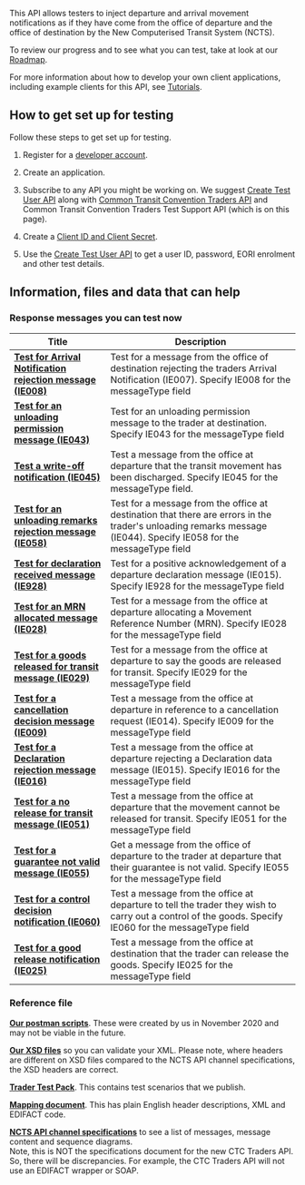This API allows testers to inject departure and arrival movement notifications as if they have come from the office of departure and the office of destination by the New Computerised Transit System (NCTS).

To review our progress and to see what you can test, take at look at our [Roadmap](/roadmaps/common-transit-convention-traders-roadmap).


For more information about how to develop your own client applications, including example clients for this API, 
see [Tutorials](/api-documentation/docs/tutorials).

## How to get set up for testing

Follow these steps to get set up for testing.

1. Register for a [developer account](https://developer.service.hmrc.gov.uk/developer/registration).

2. Create an application.    

3. Subscribe to any API you might be working on. We suggest [Create Test User API](https://developer.service.hmrc.gov.uk/api-documentation/docs/api/service/api-platform-test-user/1.0) along with [Common Transit Convention Traders API](https://developer.service.hmrc.gov.uk/api-documentation/docs/api/service/common-transit-convention-traders/1.0) and Common Transit Convention Traders Test Support API (which is on this page).     

4. Create a [Client ID and Client Secret](https://developer.service.hmrc.gov.uk/api-documentation/docs/authorisation/credentials).

5. Use the [Create Test User API](https://developer.service.hmrc.gov.uk/api-documentation/docs/api/service/api-platform-test-user/1.0) to get a user ID, password, EORI enrolment and other test details. 

## Information, files and data that can help

### Response messages you can test now

| **Title** | **Description** |
|------|-------------|
|**[Test for Arrival Notification rejection message (IE008)](https://developer.service.hmrc.gov.uk/api-documentation/docs/api/service/common-transit-convention-traders-test-support/1.0#_inject-a-fake-ncts-arrival-message_post_accordion)**|Test for a message from the office of destination rejecting the traders Arrival Notification (IE007). Specify IE008 for the messageType field |
|**[Test for an unloading permission message (IE043)](https://developer.service.hmrc.gov.uk/api-documentation/docs/api/service/common-transit-convention-traders-test-support/1.0#_inject-a-fake-ncts-arrival-message_post_accordion)**| Test for an unloading permission message to the trader at destination. Specify IE043 for the messageType field |
|**[Test a write-off notification (IE045)](https://developer.service.hmrc.gov.uk/api-documentation/docs/api/service/common-transit-convention-traders-test-support/1.0#_inject-a-fake-ncts-departure-message_post_accordion)**| Test a message from the office at departure that the transit movement has been discharged. Specify IE045 for the messageType field. |
|**[Test for an unloading remarks rejection message (IE058)](https://developer.service.hmrc.gov.uk/api-documentation/docs/api/service/common-transit-convention-traders-test-support/1.0#_inject-a-fake-ncts-arrival-message_post_accordion)**| Test for a message from the office at destination that there are errors in the trader's unloading remarks message (IE044). Specify IE058 for the messageType field |
|**[Test for declaration received message (IE928)](https://developer.service.hmrc.gov.uk/api-documentation/docs/api/service/common-transit-convention-traders-test-support/1.0#_inject-a-fake-ncts-departure-message_post_accordion)**| Test for a positive acknowledgement of a departure declaration message (IE015). Specify IE928 for the messageType field |
|**[Test for an MRN allocated message (IE028)](https://developer.service.hmrc.gov.uk/api-documentation/docs/api/service/common-transit-convention-traders-test-support/1.0#_inject-a-fake-ncts-departure-message_post_accordion)**| Test for a message from the office at departure allocating a Movement Reference Number (MRN). Specify IE028 for the messageType field |
|**[Test for a goods released for transit message (IE029)](https://developer.service.hmrc.gov.uk/api-documentation/docs/api/service/common-transit-convention-traders-test-support/1.0#_inject-a-fake-ncts-departure-message_post_accordion)**| Test for a message from the office at departure to say the goods are released for transit. Specify IE029 for the messageType field |
|**[Test for a cancellation decision message (IE009)](https://developer.service.hmrc.gov.uk/api-documentation/docs/api/service/common-transit-convention-traders-test-support/1.0#_inject-a-fake-ncts-departure-message_post_accordion)**| Test a message from the office at departure in reference to a cancellation request (IE014). Specify IE009 for the messageType field |
|**[Test for a Declaration rejection message (IE016)](https://developer.service.hmrc.gov.uk/api-documentation/docs/api/service/common-transit-convention-traders-test-support/1.0#_inject-a-fake-ncts-departure-message_post_accordion)**| Test a message from the office at departure rejecting a Declaration data message (IE015). Specify IE016 for the messageType field |
|**[Test for a no release for transit message (IE051)](https://developer.service.hmrc.gov.uk/api-documentation/docs/api/service/common-transit-convention-traders-test-support/1.0#_inject-a-fake-ncts-departure-message_post_accordion)**| Test a message from the office at departure that the movement cannot be released for transit. Specify IE051 for the messageType field |
|**[Test for a guarantee not valid message (IE055)](https://developer.service.hmrc.gov.uk/api-documentation/docs/api/service/common-transit-convention-traders-test-support/1.0#_inject-a-fake-ncts-departure-message_post_accordion)**| Get a message from the office of departure to the trader at departure that their guarantee is not valid. Specify IE055 for the messageType field |
|**[Test for a control decision notification (IE060)](https://developer.service.hmrc.gov.uk/api-documentation/docs/api/service/common-transit-convention-traders-test-support/1.0#_inject-a-fake-ncts-departure-message_post_accordion)**| Test a message from the office at departure to tell the trader they wish to carry out a control of the goods. Specify IE060 for the messageType field |
|**[Test for a good release notification (IE025)](https://developer.service.hmrc.gov.uk/api-documentation/docs/api/service/common-transit-convention-traders-test-support/1.0#_inject-a-fake-ncts-arrival-message_post_accordion)**| Test a message from the office at destination that the trader can release the goods. Specify IE025 for the messageType field |

### Reference file

**[Our postman scripts](https://github.com/hmrc/common-transit-convention-traders-postman)**. These were created by us in November 2020 and may not be viable in the future.

**[Our XSD files](https://developer.service.hmrc.gov.uk/guides/common-transit-convention-traders-service-guide/documentation/xsd-reference.html)** so you can validate your XML. Please note, where headers are different on XSD files compared to the NCTS API channel specifications, the XSD headers are correct.  

**[Trader Test Pack](https://assets.publishing.service.gov.uk/government/uploads/system/uploads/attachment_data/file/782472/NCTS_8_trader_test_pack_version_6.3.2.pdf)**. This contains test scenarios that we publish. 
      
**[Mapping document](/docs/xml-2-edifact-mapping-updated12112020.pd)**. This has plain English header descriptions, XML and EDIFACT code. 
      
      
**[NCTS API channel specifications](https://www.gov.uk/government/publications/new-computerised-transit-system-technical-specifications)** to see a list of messages, message content and sequence diagrams.  
Note, this is NOT the specifications document for the new CTC Traders API. So, there will be discrepancies. For example, the CTC Traders API will not use an EDIFACT wrapper or SOAP.


